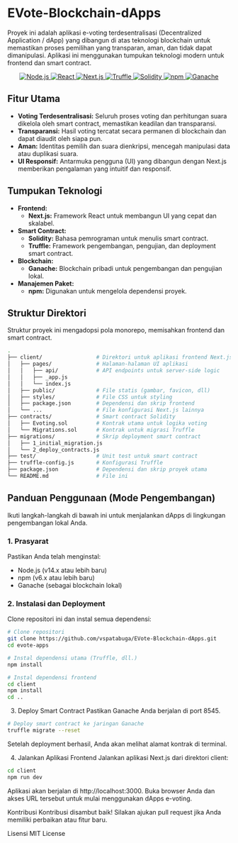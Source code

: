 # EVote-Blockchain-dApps

Proyek ini adalah aplikasi e-voting terdesentralisasi (Decentralized Application / dApp) yang dibangun di atas teknologi blockchain untuk memastikan proses pemilihan yang transparan, aman, dan tidak dapat dimanipulasi. Aplikasi ini menggunakan tumpukan teknologi modern untuk frontend dan smart contract.

<p align="center">
  <a href="https://nodejs.org/en/">
    <img src="https://img.shields.io/badge/Node.js-339933?style=for-the-badge&logo=nodedotjs&logoColor=white" alt="Node.js">
  </a>
  <a href="https://reactjs.org/">
    <img src="https://img.shields.io/badge/React-61DAFB?style=for-the-badge&logo=react&logoColor=black" alt="React">
  </a>
  <a href="https://nextjs.org/">
    <img src="https://img.shields.io/badge/Next.js-000000?style=for-the-badge&logo=nextdotjs&logoColor=white" alt="Next.js">
  </a>
  <a href="https://www.trufflesuite.com/">
    <img src="https://img.shields.io/badge/Truffle-238A4F?style=for-the-badge&logo=truffle&logoColor=white" alt="Truffle">
  </a>
  <a href="https://www.soliditylang.org/">
    <img src="https://img.shields.io/badge/Solidity-363636?style=for-the-badge&logo=solidity&logoColor=white" alt="Solidity">
  </a>
  <a href="https://www.npmjs.com/">
    <img src="https://img.shields.io/badge/npm-CB3837?style=for-the-badge&logo=npm&logoColor=white" alt="npm">
  </a>
  <a href="https://www.ganache.com/">
    <img src="https://img.shields.io/badge/Ganache-F7B606?style=for-the-badge&logo=ganache&logoColor=black" alt="Ganache">
  </a>
</p>

## Fitur Utama

- **Voting Terdesentralisasi:** Seluruh proses voting dan perhitungan suara dikelola oleh smart contract, memastikan keadilan dan transparansi.
- **Transparansi:** Hasil voting tercatat secara permanen di blockchain dan dapat diaudit oleh siapa pun.
- **Aman:** Identitas pemilih dan suara dienkripsi, mencegah manipulasi data atau duplikasi suara.
- **UI Responsif:** Antarmuka pengguna (UI) yang dibangun dengan Next.js memberikan pengalaman yang intuitif dan responsif.

## Tumpukan Teknologi

* **Frontend:**
    * **Next.js:** Framework React untuk membangun UI yang cepat dan skalabel.
* **Smart Contract:**
    * **Solidity:** Bahasa pemrograman untuk menulis smart contract.
    * **Truffle:** Framework pengembangan, pengujian, dan deployment smart contract.
* **Blockchain:**
    * **Ganache:** Blockchain pribadi untuk pengembangan dan pengujian lokal.
* **Manajemen Paket:**
    * **npm:** Digunakan untuk mengelola dependensi proyek.

## Struktur Direktori

Struktur proyek ini mengadopsi pola monorepo, memisahkan frontend dan smart contract.
```bash
.
├── client/                 # Direktori untuk aplikasi frontend Next.js
│   ├── pages/              # Halaman-halaman UI aplikasi
│   │   ├── api/            # API endpoints untuk server-side logic
│   │   ├── _app.js
│   │   └── index.js
│   ├── public/             # File statis (gambar, favicon, dll)
│   ├── styles/             # File CSS untuk styling
│   ├── package.json        # Dependensi dan skrip frontend
│   └── ...                 # File konfigurasi Next.js lainnya
├── contracts/              # Smart contract Solidity
│   ├── Evoting.sol         # Kontrak utama untuk logika voting
│   └── Migrations.sol      # Kontrak untuk migrasi Truffle
├── migrations/             # Skrip deployment smart contract
│   ├── 1_initial_migration.js
│   └── 2_deploy_contracts.js
├── test/                   # Unit test untuk smart contract
├── truffle-config.js       # Konfigurasi Truffle
├── package.json            # Dependensi dan skrip proyek utama
└── README.md               # File ini
```
## Panduan Penggunaan (Mode Pengembangan)

Ikuti langkah-langkah di bawah ini untuk menjalankan dApps di lingkungan pengembangan lokal Anda.

### 1. Prasyarat

Pastikan Anda telah menginstal:
* Node.js (v14.x atau lebih baru)
* npm (v6.x atau lebih baru)
* Ganache (sebagai blockchain lokal)

### 2. Instalasi dan Deployment

Clone repositori ini dan instal semua dependensi:

```bash
# Clone repositori
git clone https://github.com/vspatabuga/EVote-Blockchain-dApps.git
cd evote-apps

# Instal dependensi utama (Truffle, dll.)
npm install

# Instal dependensi frontend
cd client
npm install
cd ..
```
3. Deploy Smart Contract
Pastikan Ganache Anda berjalan di port 8545.
```bash
# Deploy smart contract ke jaringan Ganache
truffle migrate --reset
```
Setelah deployment berhasil, Anda akan melihat alamat kontrak di terminal.

4. Jalankan Aplikasi Frontend
Jalankan aplikasi Next.js dari direktori client:
```bash
cd client
npm run dev
```
Aplikasi akan berjalan di http://localhost:3000. Buka browser Anda dan akses URL tersebut untuk mulai menggunakan dApps e-voting.

Kontribusi
Kontribusi disambut baik! Silakan ajukan pull request jika Anda memiliki perbaikan atau fitur baru.

Lisensi
MIT License

